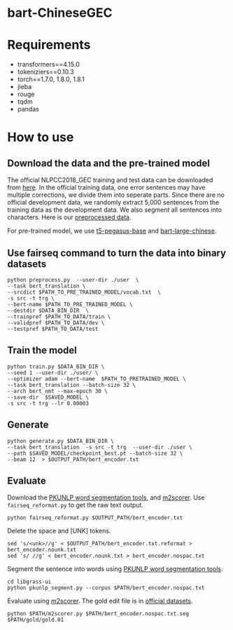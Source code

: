 # bart-ChineseGEC

# Requirements
- transformers==4.15.0
- tokeniziers==0.10.3
- torch==1.7.0, 1.8.0, 1.8.1
- jieba
- rouge
- tqdm
- pandas

# How to use
## Download the data and the pre-trained model
The official NLPCC2018_GEC training and test data can be downloaded from [here](https://github.com/zhaoyyoo/NLPCC2018_GEC). In the official training data, one error sentences may have multiple corrections, we divide them into seperate parts. Since there are no official development data, we randomly extract 5,000 sentences from the training data as the development data. We also segment all sentences into characters. Here is our [preprocessed data](https://drive.google.com/file/d/1a9-DF90qY6heQXtNLaKzbVV8rWlVlRKQ/view?usp=sharing).

For pre-trained model, we use [t5-pegasus-base](https://huggingface.co/imxly/t5-pegasus/tree/main) and [bart-large-chinese](https://huggingface.co/fnlp/cpt-large/tree/main).
## Use fairseq command to turn the data into binary datasets
```
python preprocess.py  --user-dir ./user  \
--task bert_translation \
--srcdict $PATH_TO_PRE_TRAINED_MODEL/vocab.txt  \
-s src -t trg \
--bert-name $PATH_TO_PRE_TRAINED_MODEL \
--destdir $DATA_BIN_DIR  \
--trainpref $PATH_TO_DATA/train \
--validpref $PATH_TO_DATA/dev \
--testpref $PATH_TO_DATA/test
```
## Train the model
```
python train.py $DATA_BIN_DIR \
--seed 1 --user-dir ./user/ \
--optimizer adam --bert-name  $PATH_TO_PRETRAINED_MODEL \
--task bert_translation --batch-size 32 \
--arch bert_nmt --max-epoch 30 \
--save-dir  $SAVED_MODEL \
-s src -t trg --lr 0.00003
```
## Generate
```
python generate.py $DATA_BIN_DIR \
--task bert_translation  -s src -t trg  --user-dir ./user \
--path $SAVED_MODEL/checkpoint_best.pt --batch-size 32 \
--beam 12  > $OUTPUT_PATH/bert_encoder.txt
```
## Evaluate
Download the [PKUNLP word segmentation tools](http://59.108.48.37:9014/lcwm/pkunlp/downloads/libgrass-ui.tar.gz), and [m2scorer](https://github.com/nusnlp/m2scorer).
Use ``` fairseq_reformat.py``` to get the raw text output. 
```
python fairseq_reformat.py $OUTPUT_PATH/bert_encoder.txt
```
Delete the space and [UNK] tokens.
```
sed 's/<unk>//g' < $OUTPUT_PATH/bert_encoder.txt.reformat > bert_encoder.nounk.txt
sed 's/ //g' < bert_encoder.nounk.txt > bert_encoder.nospac.txt
```
Segment the sentence into words using [PKUNLP word segmentation tools](http://59.108.48.37:9014/lcwm/pkunlp/downloads/libgrass-ui.tar.gz).
```
cd libgrass-ui
python pkunlp_segment.py --corpus $PATH/bert_encoder.nospac.txt
```
Evaluate using [m2scorer](https://github.com/nusnlp/m2scorer). The gold edit file is in [official datasets](https://github.com/zhaoyyoo/NLPCC2018_GEC).
```
python $PATH/m2scorer.py $PATH/bert_encoder.nospac.txt.seg $PATH/gold/gold.01
```
